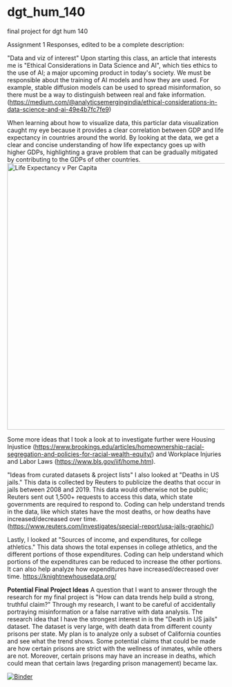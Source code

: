 # dgt_hum_140
final project for dgt hum 140

Assignment 1 Responses, edited to be a complete description:

"Data and viz of interest"
Upon starting this class, an article that interests me is "Ethical Considerations in Data Science and AI", which ties ethics to the use of AI; a major upcoming product in today's society. We must be responsible about the training of AI models and how they are used. For example, stable diffusion models can be used to spread misinformation, so there must be a way to distinguish between real and fake information. (https://medium.com/@analyticsemergingindia/ethical-considerations-in-data-science-and-ai-49e4b7fc7fe9)

When learning about how to visualize data, this particlar data visualization caught my eye because it provides a clear correlation between GDP and life expectancy in countries around the world. By looking at the data, we get a clear and concise understanding of how life expectancy goes up with higher GDPs, highlighting a grave problem that can be gradually mitigated by contributing to the GDPs of other countries. 
<img width="617" alt="Life Expectancy v  Per Capita" src="https://github.com/user-attachments/assets/22d9c747-4dc8-4dcc-9fbb-7768661e8188">

Some more ideas that I took a look at to investigate further were Housing Injustice (https://www.brookings.edu/articles/homeownership-racial-segregation-and-policies-for-racial-wealth-equity/) and Workplace Injuries and Labor Laws (https://www.bls.gov/iif/home.htm).

"Ideas from curated datasets & project lists"
I also looked at "Deaths in US jails." This data is collected by Reuters to publicize the deaths that occur in jails between 2008 and 2019. This data would otherwise not be public; Reuters sent out 1,500+ requests to access this data, which state governments are required to respond to. Coding can help understand trends in the data, like which states have the most deaths, or how deaths have increased/decreased over time. (https://www.reuters.com/investigates/special-report/usa-jails-graphic/)

Lastly, I looked at "Sources of income, and expenditures, for college athletics." This data shows the total expenses in college athletics, and the different portions of those expenditures. Coding can help understand which portions of the expenditures can be reduced to increase the other portions. It can also help analyze how expenditures have increased/decreased over time. https://knightnewhousedata.org/

**Potential Final Project Ideas**
A question that I want to answer through the research for my final project is "How can data trends help build a strong, truthful claim?" Through my research, I want to be careful of accidentally portraying misinformation or a false narrative with data analysis. The research idea that I have the strongest interest in is the "Death in US jails" dataset. The dataset is very large, with death data from different county prisons per state. My plan is to analyze only a subset of California counties and see what the trend shows. Some potential claims that could be made are how certain prisons are strict with the wellness of inmates, while others are not. Moreover, certain prisons may have an increase in deaths, which could mean that certain laws (regarding prison management) became lax.

[![Binder](https://mybinder.org/badge_logo.svg)](https://mybinder.org/v2/gh/abishan1/dh140proj/HEAD)
